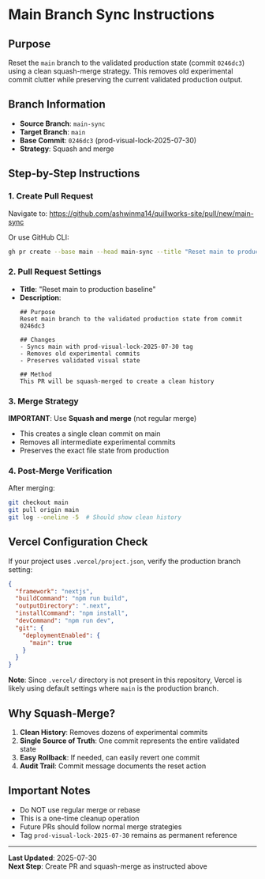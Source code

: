 # Main Branch Sync Instructions

## Purpose
Reset the `main` branch to the validated production state (commit `0246dc3`) using a clean squash-merge strategy. This removes old experimental commit clutter while preserving the current validated production output.

## Branch Information
- **Source Branch**: `main-sync`
- **Target Branch**: `main`
- **Base Commit**: `0246dc3` (prod-visual-lock-2025-07-30)
- **Strategy**: Squash and merge

## Step-by-Step Instructions

### 1. Create Pull Request
Navigate to: https://github.com/ashwinma14/quillworks-site/pull/new/main-sync

Or use GitHub CLI:
```bash
gh pr create --base main --head main-sync --title "Reset main to production baseline" --body "Squash-merge to reset main branch to validated production state (commit 0246dc3)"
```

### 2. Pull Request Settings
- **Title**: "Reset main to production baseline"
- **Description**: 
  ```
  ## Purpose
  Reset main branch to the validated production state from commit 0246dc3
  
  ## Changes
  - Syncs main with prod-visual-lock-2025-07-30 tag
  - Removes old experimental commits
  - Preserves validated visual state
  
  ## Method
  This PR will be squash-merged to create a clean history
  ```

### 3. Merge Strategy
**IMPORTANT**: Use **Squash and merge** (not regular merge)
- This creates a single clean commit on main
- Removes all intermediate experimental commits
- Preserves the exact file state from production

### 4. Post-Merge Verification
After merging:
```bash
git checkout main
git pull origin main
git log --oneline -5  # Should show clean history
```

## Vercel Configuration Check

If your project uses `.vercel/project.json`, verify the production branch setting:

```json
{
  "framework": "nextjs",
  "buildCommand": "npm run build",
  "outputDirectory": ".next",
  "installCommand": "npm install",
  "devCommand": "npm run dev",
  "git": {
    "deploymentEnabled": {
      "main": true
    }
  }
}
```

**Note**: Since `.vercel/` directory is not present in this repository, Vercel is likely using default settings where `main` is the production branch.

## Why Squash-Merge?

1. **Clean History**: Removes dozens of experimental commits
2. **Single Source of Truth**: One commit represents the entire validated state
3. **Easy Rollback**: If needed, can easily revert one commit
4. **Audit Trail**: Commit message documents the reset action

## Important Notes

- Do NOT use regular merge or rebase
- This is a one-time cleanup operation
- Future PRs should follow normal merge strategies
- Tag `prod-visual-lock-2025-07-30` remains as permanent reference

---

**Last Updated**: 2025-07-30  
**Next Step**: Create PR and squash-merge as instructed above